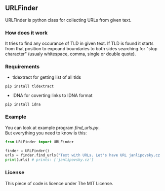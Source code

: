 ## URLFinder
URLFinder is python class for collecting URLs from given text. 

### How does it work
It tries to find any occurance of TLD in given text. If TLD is found it starts from that position to expoand boundaries to both sides searching for "stop character" (usualy whitespace, comma, single or double quote).

### Requirements
- tldextract for getting list of all tlds  
```
pip install tldextract
```  
- IDNA for coverting links to IDNA format  
```
pip install idna
```  

### Example
 You can look at example program *find_urls.py*.   
 But everything you need to know is this:
```python
from URLFinder import URLFinder

finder = URLFinder()
urls = finder.find_urls("Text with URLs. Let's have URL janlipovsky.cz as an example.")
print(urls) # prints: ['janlipovsky.cz']
```

### License
This piece of code is licence under The MIT License.
